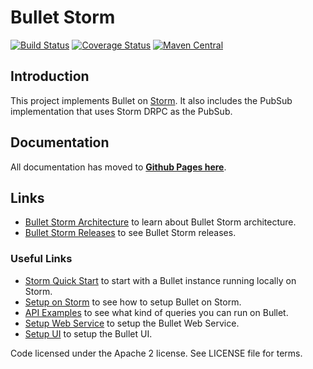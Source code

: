 # Bullet Storm

[![Build Status](https://cd.screwdriver.cd/pipelines/7225/badge)](https://cd.screwdriver.cd/pipelines/7225)
[![Coverage Status](https://coveralls.io/repos/github/bullet-db/bullet-storm/badge.svg?branch=master)](https://coveralls.io/github/bullet-db/bullet-storm?branch=master) 
[![Maven Central](https://maven-badges.herokuapp.com/maven-central/com.yahoo.bullet/bullet-storm/badge.svg)](https://maven-badges.herokuapp.com/maven-central/com.yahoo.bullet/bullet-storm/)

## Introduction

This project implements Bullet on [Storm](http://storm.apache.org). It also includes the PubSub implementation that uses Storm DRPC as the PubSub.

## Documentation

All documentation has moved to **[Github Pages here](https://bullet-db.github.io)**.

## Links

* [Bullet Storm Architecture](https://bullet-db.github.io/backend/storm-architecture/) to learn about Bullet Storm architecture.
* [Bullet Storm Releases](https://bullet-db.github.io/releases/#bullet-storm) to see Bullet Storm releases.

### Useful Links

* [Storm Quick Start](https://bullet-db.github.io/quick-start/storm) to start with a Bullet instance running locally on Storm.
* [Setup on Storm](https://bullet-db.github.io/backend/storm-setup/) to see how to setup Bullet on Storm.
* [API Examples](https://bullet-db.github.io/ws/examples/) to see what kind of queries you can run on Bullet.
* [Setup Web Service](https://bullet-db.github.io/ws/setup/) to setup the Bullet Web Service.
* [Setup UI](https://bullet-db.github.io/ui/setup/) to setup the Bullet UI.

Code licensed under the Apache 2 license. See LICENSE file for terms.
